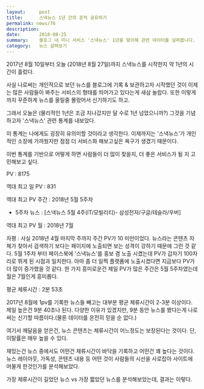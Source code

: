 ```yaml
---
layout:     post
title:      스낵뉴스 1년 간의 흔적 공유하기
permalink: news/76
description: 
date:       2018-08-25
summary:    블로그 내 미니 서비스 '스낵뉴스' 1년을 맞이해 관련 데이터를 살펴봅니다.
category:   뉴스 살펴보기
---
```


2017년 8월 10일부터 오늘 (2018년 8월 27일)까지 스낵뉴스를 시작한지 약 1년의 시간이 흘렀다.

사실 나로써는 개인적으로 보던 뉴스를 블로그에 기록 & 보관하고자 시작했던 것이 이제는 많은 사람들이 봐주는 서비스의 형태를 띄어가고 있다는게 새삼 놀랍다.
또한 이렇게까지 꾸준하게 뉴스를 올릴줄 몰랐어서 신기하기도 하고.

그래서 오늘은 (물리적인 1년은 조금 지나갔지만 달 수로 1년 넘었으니까?) 그것을 기념하고자 '스낵뉴스' 관련 통계를 내보았다.  

이 통계는 나에게도 굉장히 유의미할 것이라고 생각한다.
이제까지는 '스낵뉴스'가 개인적인 소장에 가까웠지만 점점 더 서비스화 해보고싶은 욕구가 생겼기 때문이다.

이번 통계를 기반으로 어떻게 하면 사람들이 더 많이 찾을지, 더 좋은 서비스가 될 지 고민해보고 싶다.

PV : 8175

역대 최고 일 PV : 831

역대 최고 PV 주간 : 2018년 5월 5주차

* 5주차 뉴스 : [스낵뉴스 5월 4주(IT/모빌리티)- 삼성전자/구글/테슬라/우버]

역대 최고 PV 월 : 2018년 7월

자평 : 사실 2018년 4월 마지막 주까지 주간 PV가 10 미만이었다. 뉴스라는 콘텐츠 자체가 찾아서 검색하기 보다는 페이지에 노출되면 보는 성격이 강하기 때문에 그런 것 같다.
5월 1주차 부터 페이스북에 '스낵뉴스'를 홍보 겸 노출 시켰는데 PV가 갑자기 100자리로 뛰게 된 시점과 일치한다.
아마 좀 더 일찍 플랫폼에 노출시켰다면 지금보다 PV가 더 많이 증가했을 것 같다.
한 가지 흥미로운건 제일 PV가 많은 주간은 5월 5주차였는데 월은 7월인게 흥미롭다.

평균 체류시간 : 2분 53초

2017년 8월에 1pv를 기록한 뉴스들 빼고는 대부분 평균 체류시간이 2-3분 이상이다.
제일 높은건 9분 40초나 된다.
다양한 이유가 있겠지만, 9분 동안 뉴스를 봤다는게 나로써는 신기할 따름이다.(물론 데이터를 온전히 믿을 순 없다.)

여기서 깨달음을 얻은건, 뉴스 콘텐츠는 체류시간이 어느정도는 보장된다는 것이다. 단, 이탈률은 매우 높을 수 있다.

재밌는건 뉴스 중에서도 어떤건 체류시간이 바닥을 기록하고 어떤건 꽤 높다는 것이다. 
뉴스 레이아웃, 가독성, 콘텐츠 내용 등 어떤 것이 사람들의 시선을 사로잡아 사이트에 머물게 한것인가를 분석해보았다.

가장 체류시간이 길었던 뉴스 vs 가장 짧았던 뉴스를 분석해보았는데, 결과는 이렇다.
